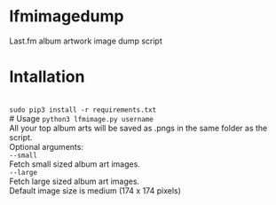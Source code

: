 # lfmimagedump
Last.fm album artwork image dump script
<br>
# Intallation
<br>
<code>sudo pip3 install -r requirements.txt</code>
<br>
# Usage
<code>python3 lfmimage.py username</code>
<br>
All your top album arts will be saved as .pngs in the same folder as the script.
<br>
Optional arguments: 
<br>
<code>--small</code>
<br>
Fetch small sized album art images.
<br>
<code>--large</code>
<br>
Fetch large sized album art images.
<br>
Default image size is medium (174 x 174 pixels)
